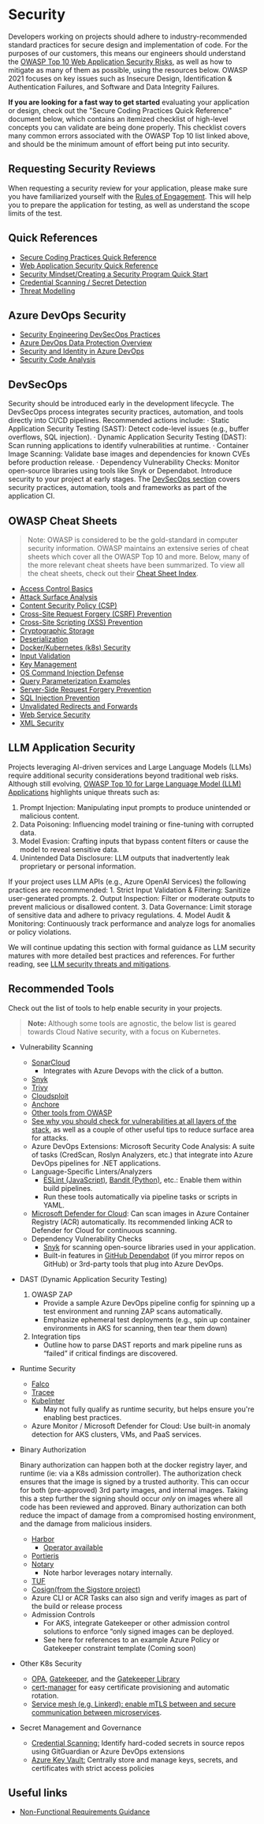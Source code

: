 # Security

Developers working on projects should adhere to industry-recommended standard practices for secure design and implementation of code. For the purposes of our customers, this means our engineers should understand the [OWASP Top 10 Web Application Security Risks](https://owasp.org/www-project-top-ten/), as well as how to mitigate as many of them as possible, using the resources below. OWASP 2021 focuses on key issues such as Insecure Design, Identification & Authentication Failures, and Software and Data Integrity Failures.


**If you are looking for a fast way to get started** evaluating your application or design, check out the "Secure Coding Practices Quick Reference" document below, which contains an itemized checklist of high-level concepts you can validate are being done properly. This checklist covers many common errors associated with the OWASP Top 10 list linked above, and should be the minimum amount of effort being put into security.

## Requesting Security Reviews

When requesting a security review for your application, please make sure you have familiarized yourself with the [Rules of Engagement](rules-of-engagement.md). This will help you to prepare the application for testing, as well as understand the scope limits of the test.

## Quick References

- [Secure Coding Practices Quick Reference](https://owasp.org/www-pdf-archive/OWASP_SCP_Quick_Reference_Guide_v2.pdf)
- [Web Application Security Quick Reference](https://owasp.org/www-pdf-archive//OWASP_Web_Application_Security_Quick_Reference_Guide_0.3.pdf)
- [Security Mindset/Creating a Security Program Quick Start](https://github.com/OWASP/Quick-Start-Guide/blob/master/OWASP%20Quick%20Start%20Guide.pdf?raw=true)
- [Credential Scanning / Secret Detection](../continuous-integration/dev-sec-ops/secret-management/credential_scanning.md)
- [Threat Modelling](./threat-modelling.md)

## Azure DevOps Security

- [Security Engineering DevSecOps Practices](https://www.microsoft.com/en-us/securityengineering/devsecops)
- [Azure DevOps Data Protection Overview](https://learn.microsoft.com/en-us/azure/devops/organizations/security/data-protection?view=azure-devops)
- [Security and Identity in Azure DevOps](https://learn.microsoft.com/en-us/azure/devops/organizations/security/about-security-identity?view=azure-devops)
- [Security Code Analysis](https://secdevtools.azurewebsites.net/)

## DevSecOps
Security should be introduced early in the development lifecycle. The DevSecOps process integrates security practices, automation, and tools directly into CI/CD pipelines. Recommended actions include:
	· Static Application Security Testing (SAST): Detect code-level issues (e.g., buffer overflows, SQL injection).
	· Dynamic Application Security Testing (DAST): Scan running applications to identify vulnerabilities at runtime.
	· Container Image Scanning: Validate base images and dependencies for known CVEs before production release.
	· Dependency Vulnerability Checks: Monitor open-source libraries using tools like Snyk or Dependabot.
Introduce security to your project at early stages. The [DevSecOps section](../continuous-integration/dev-sec-ops/README.md) covers security practices, automation, tools and frameworks as part of the application CI.

## OWASP Cheat Sheets

> Note: OWASP is considered to be the gold-standard in computer security information. OWASP maintains an extensive series of cheat sheets which cover all the OWASP Top 10 and more. Below, many of the more relevant cheat sheets have been summarized. To view all the cheat sheets, check out their [Cheat Sheet Index](https://github.com/OWASP/CheatSheetSeries/blob/master/Index.md).

- [Access Control Basics](https://github.com/OWASP/CheatSheetSeries/blob/master/cheatsheets/Access_Control_Cheat_Sheet.md)
- [Attack Surface Analysis](https://github.com/OWASP/CheatSheetSeries/blob/master/cheatsheets/Attack_Surface_Analysis_Cheat_Sheet.md)
- [Content Security Policy (CSP)](https://github.com/OWASP/CheatSheetSeries/blob/master/cheatsheets/Content_Security_Policy_Cheat_Sheet.md)
- [Cross-Site Request Forgery (CSRF) Prevention](https://github.com/OWASP/CheatSheetSeries/blob/master/cheatsheets/Cross-Site_Request_Forgery_Prevention_Cheat_Sheet.md)
- [Cross-Site Scripting (XSS) Prevention](https://github.com/OWASP/CheatSheetSeries/blob/master/cheatsheets/Cross_Site_Scripting_Prevention_Cheat_Sheet.md)
- [Cryptographic Storage](https://github.com/OWASP/CheatSheetSeries/blob/master/cheatsheets/Cryptographic_Storage_Cheat_Sheet.md)
- [Deserialization](https://github.com/OWASP/CheatSheetSeries/blob/master/cheatsheets/Deserialization_Cheat_Sheet.md)
- [Docker/Kubernetes (k8s) Security](https://github.com/OWASP/CheatSheetSeries/blob/master/cheatsheets/Docker_Security_Cheat_Sheet.md)
- [Input Validation](https://github.com/OWASP/CheatSheetSeries/blob/master/cheatsheets/Input_Validation_Cheat_Sheet.md)
- [Key Management](https://github.com/OWASP/CheatSheetSeries/blob/master/cheatsheets/Key_Management_Cheat_Sheet.md)
- [OS Command Injection Defense](https://github.com/OWASP/CheatSheetSeries/blob/master/cheatsheets/OS_Command_Injection_Defense_Cheat_Sheet.md)
- [Query Parameterization Examples](https://github.com/OWASP/CheatSheetSeries/blob/master/cheatsheets/Query_Parameterization_Cheat_Sheet.md)
- [Server-Side Request Forgery Prevention](https://github.com/OWASP/CheatSheetSeries/blob/master/cheatsheets/Server_Side_Request_Forgery_Prevention_Cheat_Sheet.md)
- [SQL Injection Prevention](https://github.com/OWASP/CheatSheetSeries/blob/master/cheatsheets/SQL_Injection_Prevention_Cheat_Sheet.md)
- [Unvalidated Redirects and Forwards](https://github.com/OWASP/CheatSheetSeries/blob/master/cheatsheets/Unvalidated_Redirects_and_Forwards_Cheat_Sheet.md)
- [Web Service Security](https://github.com/OWASP/CheatSheetSeries/blob/master/cheatsheets/Web_Service_Security_Cheat_Sheet.md)
- [XML Security](https://github.com/OWASP/CheatSheetSeries/blob/master/cheatsheets/XML_Security_Cheat_Sheet.md)

## LLM Application Security
Projects leveraging AI-driven services and Large Language Models (LLMs)  require additional security considerations beyond traditional web risks. Although still evolving, [OWASP Top 10 for Large Language Model (LLM) Applications](https://owasp.org/www-project-top-10-for-large-language-model-applications/) highlights unique threats such as:

1. Prompt Injection: Manipulating input prompts to produce unintended or malicious content.
2. Data Poisoning: Influencing model training or fine-tuning with corrupted data.
3. Model Evasion: Crafting inputs that bypass content filters or cause the model to reveal sensitive data.
4. Unintended Data Disclosure: LLM outputs that inadvertently leak proprietary or personal information.

If your project uses LLM APIs (e.g., Azure OpenAI Services) the following practices are recommmended:
	1. Strict Input Validation & Filtering: Sanitize user-generated prompts.
	2. Output Inspection: Filter or moderate outputs to prevent malicious or disallowed content.
	3. Data Governance: Limit storage of sensitive data and adhere to privacy regulations.
	4. Model Audit & Monitoring: Continuously track performance and analyze logs for anomalies or policy violations.

We will continue updating this section with formal guidance as LLM security matures with more detailed best practices and references. For further reading, see [LLM security threats and mitigations](https://owasp.org/www-project-top-10-for-large-language-model-applications/).

## Recommended Tools

Check out the list of tools to help enable security in your projects.

> **Note:** Although some tools are agnostic, the below list is geared towards Cloud Native security, with a focus on Kubernetes.

- Vulnerability Scanning 
  - [SonarCloud](https://sonarcloud.io/)
    - Integrates with Azure Devops with the click of a button.
  - [Snyk](https://github.com/snyk/snyk)
  - [Trivy](https://github.com/aquasecurity/trivy)
  - [Cloudsploit](https://github.com/aquasecurity/cloudsploit)
  - [Anchore](https://github.com/anchore/anchore-engine)
  - [Other tools from OWASP](https://owasp.org/www-community/Vulnerability_Scanning_Tools)
  - [See why you should check for vulnerabilities at all layers of the stack](https://sysdig.com/blog/image-scanning-best-practices/), as well as a couple of other useful tips to reduce surface area for attacks.
  - Azure DevOps Extensions: Microsoft Security Code Analysis: A suite of tasks (CredScan, Roslyn Analyzers, etc.) that integrate into Azure DevOps pipelines for .NET applications.
  - Language-Specific Linters/Analyzers
    - [ESLint (JavaScript)](https://eslint.org/), [Bandit (Python)](https://bandit.readthedocs.io/en/latest/), etc.: Enable them within build pipelines.
    - Run these tools automatically via pipeline tasks or scripts in YAML.
  - [Microsoft Defender for Cloud](https://learn.microsoft.com/en-us/azure/defender-for-cloud/defender-for-containers-introduction): Can scan images in Azure Container Registry (ACR) automatically. Its recommended linking ACR to Defender for Cloud for continuous scanning.
  - Dependency Vulnerability Checks
    - [Snyk](https://docs.snyk.io/scan-with-snyk/snyk-open-source/scan-open-source-libraries-and-licenses) for scanning open-source libraries used in your application.
    - Built-in features in [GitHub Dependabot](https://docs.github.com/en/code-security/getting-started/dependabot-quickstart-guide) (if you mirror repos on GitHub) or 3rd-party tools that plug into Azure DevOps.


- DAST (Dynamic Application Security Testing)
  
  1. OWASP ZAP
     - Provide a sample Azure DevOps pipeline config for spinning up a test environment and running ZAP scans automatically.
     - Emphasize ephemeral test deployments (e.g., spin up container environments in AKS for scanning, then tear them down)
  2. Integration tips
     - Outline how to parse DAST reports and mark pipeline runs as “failed” if critical findings are discovered.

- Runtime Security

  - [Falco](https://github.com/falcosecurity/falco)
  - [Tracee](https://github.com/aquasecurity/tracee)
  - [Kubelinter](https://github.com/stackrox/kube-linter)
    - May not fully qualify as runtime security, but helps ensure you're enabling best practices.
  - Azure Monitor / Microsoft Defender for Cloud: Use built-in anomaly detection for AKS clusters, VMs, and PaaS services. 

- Binary Authorization

  Binary authorization can happen both at the docker registry layer, and runtime (ie: via a K8s admission controller).
  The authorization check ensures that the image is signed by a trusted authority. This can occur for both (pre-approved) 3rd party images,
  and internal images. Taking this a step further the signing should occur _only_ on images where all code has been reviewed and approved.
  Binary authorization can both reduce the impact of damage from a compromised hosting environment, and the damage from malicious insiders.

  - [Harbor](https://github.com/goharbor/harbor/)
    - [Operator available](https://github.com/goharbor/harbor-operator)
  - [Portieris](https://github.com/IBM/portieris)
  - [Notary](https://github.com/theupdateframework/notary)
    - Note harbor leverages notary internally.
  - [TUF](https://github.com/theupdateframework/tuf)
  - [Cosign(from the Sigstore project)](https://github.com/sigstore/cosign)
  - Azure CLI or ACR Tasks can also sign and verify images as part of the build or release process
  - Admission Controls
    - For AKS, integrate Gatekeeper or other admission control solutions to enforce “only signed images can be deployed.
    - See here for references to an example Azure Policy or Gatekeeper constraint template (Coming soon)

- Other K8s Security

  - [OPA](https://github.com/open-policy-agent/opa), [Gatekeeper](https://github.com/open-policy-agent/gatekeeper), and the [Gatekeeper Library](https://github.com/open-policy-agent/gatekeeper-library/tree/master/library)
  - [cert-manager](https://github.com/jetstack/cert-manager) for easy certificate provisioning and automatic rotation.
  - [Service mesh (e.g. Linkerd): enable mTLS between and secure communication between microservices](https://linkerd.io/2/features/automatic-mtls/).

- Secret Management and Governance
  - [Credential Scanning:](https://www.gitguardian.com/) Identify hard-coded secrets in source repos using GitGuardian or Azure DevOps extensions
  - [Azure Key Vault:](https://azure.microsoft.com/en-us/products/key-vault) Centrally store and manage keys, secrets, and certificates with strict access policies

## Useful links

- [Non-Functional Requirements Guidance](../design/design-patterns/non-functional-requirements-capture-guide.md)
